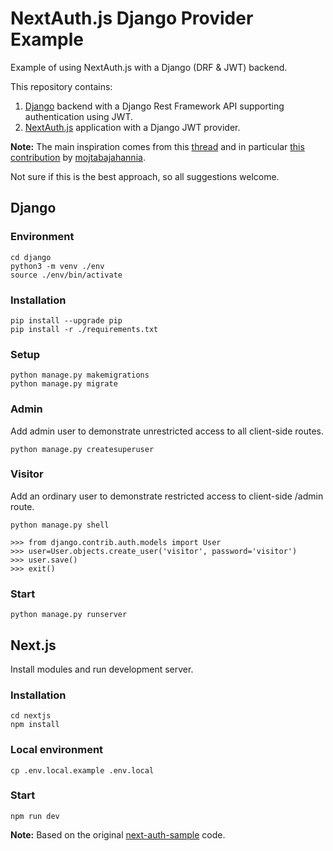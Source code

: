 # NextAuth.js Django Provider Example

Example of using NextAuth.js with a Django (DRF & JWT) backend.

This repository contains:

1. [Django](https://www.djangoproject.com/) backend with a Django Rest Framework API supporting authentication using JWT.
2. [NextAuth.js](https://next-auth.js.org/) application with a Django JWT provider.

**Note:** The main inspiration comes from this [thread](https://github.com/nextauthjs/next-auth/discussions/1350) and in particular [this contribution](https://github.com/nextauthjs/next-auth/discussions/1350#discussioncomment-2145362) by [mojtabajahannia](https://github.com/mojtabajahannia).

Not sure if this is the best approach, so all suggestions welcome.

## Django

### Environment

```
cd django
python3 -m venv ./env
source ./env/bin/activate
```

### Installation

```
pip install --upgrade pip
pip install -r ./requirements.txt
```

### Setup

```
python manage.py makemigrations
python manage.py migrate
```

### Admin

Add admin user to demonstrate unrestricted access to all client-side routes.

```
python manage.py createsuperuser
```

### Visitor

Add an ordinary user to demonstrate restricted access to client-side /admin route.

```
python manage.py shell

>>> from django.contrib.auth.models import User
>>> user=User.objects.create_user('visitor', password='visitor')
>>> user.save()
>>> exit()
```

### Start

```
python manage.py runserver
```

## Next.js

Install modules and run development server.

### Installation

```
cd nextjs
npm install
```

### Local environment

```
cp .env.local.example .env.local
```

### Start

```
npm run dev
```

**Note:** Based on the original [next-auth-sample](https://github.com/nextauthjs/next-auth-example) code.
